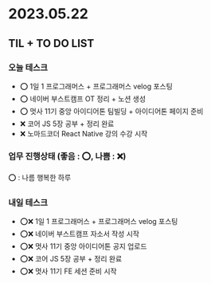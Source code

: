 # 2023.05.22

## TIL + TO DO LIST

### 오늘 테스크

- ⭕ 1일 1 프로그래머스 + 프로그래머스 velog 포스팅
- ⭕ 네이버 부스트캠프 OT 정리 + 노션 생성
- ⭕ 멋사 11기 중앙 아이디어톤 팀빌딩 + 아이디어톤 페이지 준비
- ❌ 코어 JS 5장 공부 + 정리 완료
- ❌ 노마드코더 React Native 강의 수강 시작

### 업무 진행상태 (좋음 : ⭕, 나쁨 : ❌)

⭕ : 나름 행복한 하루

### 내일 테스크

- ⭕❌ 1일 1 프로그래머스 + 프로그래머스 velog 포스팅
- ⭕❌ 네이버 부스트캠프 자소서 작성 시작
- ⭕❌ 멋사 11기 중앙 아이디어톤 공지 업로드
- ⭕❌ 코어 JS 5장 공부 + 정리 완료
- ⭕❌ 멋사 11기 FE 세션 준비 시작
